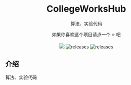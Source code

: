 <div align="center">

# CollegeWorksHub

算法、实验代码

如果你喜欢这个项目请点一个 ⭐️ 吧

</div>

<p align="center">
    <img src="https://img.shields.io/github/license/J-LingShan/CollegeWorksHub?style=flat&color=purple">
    <img src='https://img.shields.io/github/languages/code-size/J-LingShan/CollegeWorksHub?logoSize=amg&color=red' alt='releases'>
    <img src='https://img.shields.io/github/last-commit/J-LingShan/CollegeWorksHub?color=red' alt='releases'>
</p>

## 介绍

算法、实验代码






